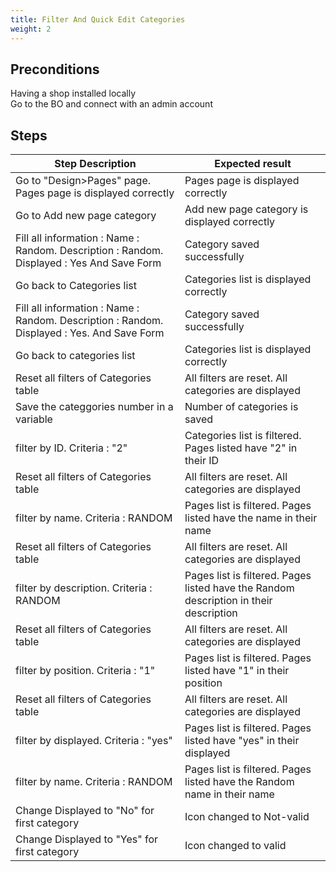 ```yaml
---
title: Filter And Quick Edit Categories
weight: 2
---
```


## Preconditions

Having a shop installed locally\
Go to the BO and connect with an admin account
## Steps
| Step Description | Expected result |
| ----- | ----- |
| Go to "Design>Pages" page. Pages page is displayed correctly | Pages page is displayed correctly |
| Go to Add new page category | Add new page category is displayed correctly |
| Fill all information : Name : Random. Description : Random. Displayed : Yes And Save Form | Category saved successfully |
| Go back to Categories list | Categories list is displayed correctly |
| Fill all information : Name : Random. Description : Random. Displayed : Yes. And Save Form | Category saved successfully |
| Go back to categories list | Categories list is displayed correctly |
| Reset all filters of Categories table | All filters are reset. All categories are displayed |
| Save the categgories number in a variable | Number of categories is saved |
| filter by ID. Criteria : "2" | Categories list is filtered. Pages listed have "2" in their ID |
| Reset all filters of Categories table | All filters are reset. All categories are displayed |
| filter by name. Criteria : RANDOM | Pages list is filtered. Pages listed have the name in their name |
| Reset all filters of Categories table | All filters are reset. All categories are displayed |
| filter by description. Criteria : RANDOM | Pages list is filtered. Pages listed have the Random description in their description |
| Reset all filters of Categories table | All filters are reset. All categories are displayed |
| filter by position. Criteria : "1" | Pages list is filtered. Pages listed have "1" in their position |
| Reset all filters of Categories table | All filters are reset. All categories are displayed |
| filter by displayed. Criteria : "yes" | Pages list is filtered. Pages listed have "yes" in their displayed |
| filter by name. Criteria : RANDOM | Pages list is filtered. Pages listed have the Random name in their name |
| Change Displayed to "No" for first category | Icon changed to Not-valid |
| Change Displayed to "Yes" for first category | Icon changed to valid |
